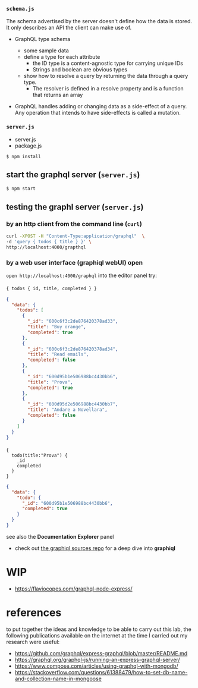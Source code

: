#
### `schema.js`
The schema advertised by the server doesn't define how the data is stored. 
It only describes an API the client can make use of.

- GraphQL type schema
    - some sample data 
    - define a type for each attribute
        - the ID type is a content-agnostic type for carrying unique IDs
        - Strings and boolean are obvious types
    - show how to resolve a query by returning the data through a query type.
        - The resolver is defined in a resolve property and is a function that returns an array

- GraphQL handles adding or changing data as a side-effect of a query. Any operation that intends to have side-effects is called a mutation.


### `server.js`
 - server.js 
 - package.js
```
$ npm install
```
## start the graphql server (`server.js`)
``` zsh 
$ npm start 
```

## testing the graphl server (`server.js`)
### by an http client from the command line (`curl`)
``` zsh
curl -XPOST -H "Content-Type:application/graphql"  \
-d 'query { todos { title } }' \
http://localhost:4000/grapthql
```

### by a web user interface (graphiql webUI) open 
`open http://localhost:4000/graphql`
into the editor panel try:
####
``` graphql
{ todos { id, title, completed } }
```
``` json
{
  "data": {
    "todos": [
      {
        "_id": "600c6f3c2de876420378ad33",
        "title": "Buy orange",
        "completed": true
      },
      {
        "_id": "600c6f3c2de876420378ad34",
        "title": "Read emails",
        "completed": false
      },
      {
        "_id": "600d95b1e506988bc4430bb6",
        "title": "Prova",
        "completed": true
      },
      {
        "_id": "600d95d2e506988bc4430bb7",
        "title": "Andare a Novellara",
        "completed": false
      }
    ]
  }
}
```

#### 
``` 
{
  todo(title:"Prova") {
    _id
    completed
  }
}
```

``` json 
{
  "data": {
    "todo": {
      "_id": "600d95b1e506988bc4430bb6",
      "completed": true
    }
  }
}
```



see also the **Documentation Explorer** panel

- check out [the graphiql sources repo](https://github.com/graphql/graphiql) for a deep dive into **graphiql**





# WIP
- https://flaviocopes.com/graphql-node-express/

# references
to put together the ideas and knowledge to be able to carry out this lab, 
the following publications available on the internet at the time I carried out my research were useful:
- https://github.com/graphql/express-graphql/blob/master/README.md
- https://graphql.org/graphql-js/running-an-express-graphql-server/
- https://www.compose.com/articles/using-graphql-with-mongodb/
- https://stackoverflow.com/questions/61388479/how-to-set-db-name-and-collection-name-in-mongoose